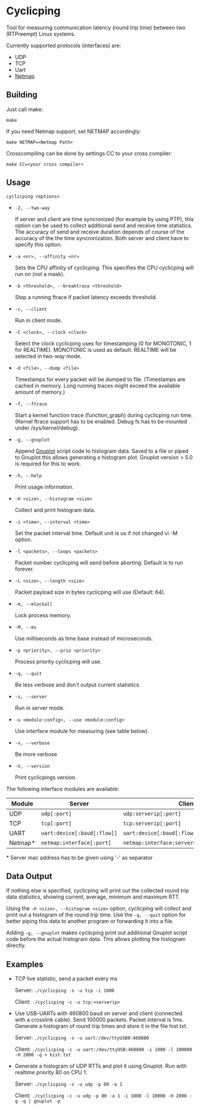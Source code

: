 # Cyclicping

Tool for measuring communication latency (round trip time) between two (RTPreempt) Linux systems.

Currently supported protocols (interfaces) are:

- UDP
- TCP
- Uart
- [Netmap](https://github.com/luigirizzo/netmap)

## Building

Just call make:

`make`

If you need Netmap support, set NETMAP accordingly:

`make NETMAP=<Netmap Path>`

Crosscompiling can be done by settings CC to your cross compiler:

`make CC=<your cross compiler>`

## Usage

`cyclicping <options>`

* `-2, --two-way`

	If server and client are time syncronized (for example by using PTP), this option can be used to collect additional send and receive time statistics. The accuracy of send and receive duration depends of course of the accuracy of the the time syncronization. Both server and client have to specify this option.
* `-a <nr>, --affinity <nr>`

	Sets the CPU affinity of cyclicping. This specifies the CPU cyclicping will run on (not a mask).
* `-b <threshold>, --breaktrace <threshold>`

	Stop a running ftrace if packet latency exceeds threshold.
* `-c, --client`

	Run in client mode.
* `-C <clock>, --clock <clock>`

	Select the clock cyclicping uses for timestamping (0 for MONOTONIC, 1 for REALTIME). MONOTONIC is used as default. REALTIME will be selected in two-way mode.
* `-d <file>, --dump <file>`

	Timestamps for every packet will be dumped to file. (Timestamps are cached in memory. Long running traces might exceed the available amount of memory.)
* `-f, --ftrace`

	Start a kernel function trace (function_graph) during cyclicping run time. (Kernel ftrace support has to be enabled. Debug fs has to be mounted under /sys/kernel/debug).
* `-g, --gnuplot`

	Append [Gnuplot](http://www.gnuplot.info/) script code to histogram data. Saved to a file or piped to Gnuplot this allows generating a histogram plot. Gnuplot version > 5.0 is required for this to work.
* `-h, --help`

	Print usage information.
* `-H <size>, --histogram <size>`

	Collect and print histogram data.
* `-i <time>, --interval <time>`

	Set the packet interval time. Default unit is us if not changed vi -M option.
* `-l <packets>, --loops <packets>`

	Packet number cyclicping will send before aborting. Default is to run forever.
* `-L <size>, --length <size>`

	Packet payload size in bytes cyclicping will use (Default: 64).
* `-m, --mlockall`

	Lock process memory.
* `-M, --ms`

	Use milliseconds as time base instead of microseconds.
* `-p <priority>, --prio <priority>`

	Process priority cyclicping will use.
* `-q, --quit`

	Be less verbose and don't output current statistics.
* `-s, --server`

	 Run in server mode.
* `-u <module:config>, --use <module:config>`

	Use interface module for measuring (see table below).
* `-v, --verbose`

	Be more verbose
* `-V, --version`

	Print cyclicpings version.

The following interface modules are available:


Module | Server | Client
--- | --- | ---
UDP | `udp[:port]` | `udp:serverip[:port]`
TCP | `tcp[:port]` | `tcp:serverip[:port]`
UART | `uart:device[:baud[:flow]]` | `uart:device[:baud[:flow]]`
Netmap* | `netmap:interface[:port]` | `netmap:interface:servermac:serverip[:port]`

\* Server mac address has to be given using '-' as separator

## Data Output

If nothing else is specified, cyclicping will print out the collected round trip data statistics, showing current, average, minimum and maximum RTT.

Using the `-H <size>, --histogram <size>` option, cyclicping will collect and print out a histogram of the round trip time. Use the `-q, --quit` option for better piping this data to another program or forwarding it into a file.

Adding `-g, --gnuplot` makes cyclicping print out additional Gnuplot script code before the actual histogram data. This allows plotting the histogram directly.

## Examples

* TCP live statistic, send a packet every ms

	Server: `./cyclicping -s -u tcp -i 1000`

	Client: `./cyclicping -c -u tcp:<serverip>`

* Use USB-UARTs with 460800 baud on server and client (connected with a crosslink cable). Send 100000 packets. Packet interval is 1ms. Generate a histogram of round trip times and store it in the file hist.txt.

	Server: `./cyclicping -s -u uart:/dev/ttyUSB0:460800`

	Client: `./cyclicping -c -u uart:/dev/ttyUSB:460800 -i 1000 -l 100000 -H 2000 -q > hist.txt`

* Generate a histogram of UDP RTTs and plot it using Gnuplot. Run with realtime priority 80 on CPU 1.

	Server: `./cyclicping -s -u udp -p 80 -a 1`

	Client: `./cyclicping -c -u udp -p 80 -a 1 -i 1000 -l 10000 -H 2000 -g -q | gnuplot -p`
